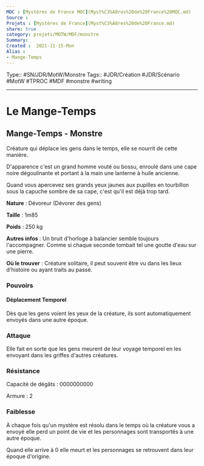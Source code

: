 ```yaml
---
MOC : [Mystères de France MOC](Myst%C3%A8res%20de%20France%20MOC.md)
Source :
Projets : [Mystères de France](Myst%C3%A8res%20de%20France.md)
share: true 
category: projets/MOTW/MDF/monstre
Summary: 
Created :  2021-11-15-Mon
Alias :
- Mange-Temps
---
```

Type:: #SN/JDR/MotW/Monstre 
Tags:: #JDR/Création #JDR/Scénario #MotW #TPROC #MDF #monstre #writing 

***


# Le Mange-Temps

## Mange-Temps - Monstre
Créature qui déplace les gens dans le temps, elle se nourrit de cette manière.

D'apparence c'est un grand homme vouté ou bossu, enroulé dans une cape noire dégoulinante et portant à la main une lanterne à huile ancienne. 

Quand vous apercevez ses grands yeux jaunes aux pupilles en tourbillon sous la capuche sombre de sa cape, c'est qu'il est déjà trop tard.

**Nature** : Dévoreur (Dévorer des gens)

**Taille** : 1m85

**Poids** : 250 kg

**Autres infos** : Un bruit d'horloge à balancier semble toujours l'accompagner. Comme si chaque seconde tombait tel une goutte d'eau sur une pierre.

**Où le trouver** : Créature solitaire, il peut souvent être vu dans les lieux d'histoire ou ayant traits au passé.

### Pouvoirs

#### Déplacement Temporel
Dès que les gens voient les yeux de la créature, ils sont automatiquement envoyés dans une autre époque.

### Attaque 

Elle fait en sorte que les gens meurent de leur voyage temporel en les envoyant dans les griffes d'autres créatures.

### Résistance 

Capacité de dégâts : 0000000000

Armure : 2

### Faiblesse
À chaque fois qu'un mystère est résolu dans le temps où la créature vous a envoyé elle perd un point de vie et les personnages sont transportés à une autre époque.

Quand elle arrive à 0 elle meurt et les personnages se retrouvent dans leur époque d'origine.
  